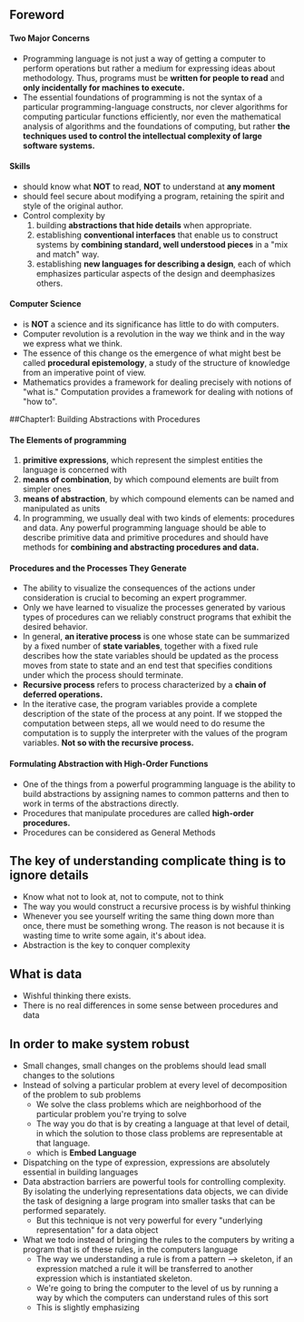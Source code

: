 ## Foreword
#### Two Major Concerns
* Programming language is not just a way of getting a computer to perform operations but rather a medium for expressing ideas about methodology. Thus, programs must be **written for people to read** and **only incidentally for machines to execute.**
* The essential foundations of programming is not the syntax of a particular programming-language constructs, nor clever algorithms for computing particular functions efficiently, nor even the mathematical analysis of algorithms and the foundations of computing, but rather **the techniques used to control the intellectual complexity of large software systems.**

#### Skills
* should know what **NOT** to read, **NOT** to understand at **any moment**
* should feel secure about modifying a program, retaining the spirit and style of the original author.
* Control complexity by
  1. building **abstractions that hide details** when appropriate.
  2. establishing **conventional interfaces** that enable us to construct systems by **combining standard, well understood pieces** in a "mix and match" way.
  3. establishing **new languages for describing a design**, each of which emphasizes particular aspects of the design and deemphasizes others.

#### Computer Science
* is **NOT** a science and its significance has little to do with computers.
* Computer revolution is a revolution in the way we think and in the way we express what we think.
* The essence of this change os the emergence of what might best be called **procedural epistemology**, a study of the structure of knowledge from an imperative point of view.
* Mathematics provides a framework for dealing precisely with notions of "what is." Computation provides a framework for dealing with notions of "how to".

##Chapter1: Building Abstractions with Procedures
#### The Elements of programming
1. **primitive expressions**, which represent the simplest entities the language is concerned with
2. **means of combination**, by which compound elements are built from simpler ones
3. **means of abstraction**, by which compound elements can be named and manipulated as units
4. In programming, we usually deal with two kinds of elements: procedures and data. Any powerful programming language should be able to describe primitive data and primitive procedures and should have methods for **combining and abstracting procedures and data.**

#### Procedures and the Processes They Generate
* The ability to visualize the consequences of the actions under consideration is crucial to becoming an expert programmer.
* Only we have learned to visualize the processes generated by various types of procedures can we reliably construct programs that exhibit the desired behavior.
* In general, **an iterative process** is one whose state can be summarized by a fixed number of **state variables**, together with a fixed rule describes how the state variables should be updated as the process moves from state to state and an end test that specifies conditions under which the process should terminate.
* **Recursive process** refers to process characterized by a **chain of deferred operations.**
* In the iterative case, the program variables provide a complete description of the state of the process at any point. If we stopped the computation between steps, all we would need to do resume the computation is to supply the interpreter with the values of the program variables. **Not so with the recursive process.**

#### Formulating Abstraction with High-Order Functions
* One of the things from a powerful programming language is the ability to build abstractions by assigning names to common patterns and then to work in terms of the abstractions directly.
* Procedures that manipulate procedures are called **high-order procedures.**
* Procedures can be considered as General Methods

## The key of understanding complicate thing is to ignore details
* Know what not to look at, not to compute, not to think
* The way you would construct a recursive process is by wishful thinking
* Whenever you see yourself writing the same thing down more than once, there must be something wrong. The reason is not because it is wasting time to write some again, it's about idea.
* Abstraction is the key to conquer complexity

## What is data
* Wishful thinking there exists.
* There is no real differences in some sense between procedures and data

## In order to make system robust
* Small changes, small changes on the problems should lead small changes to the solutions
* Instead of solving a particular problem at every level of decomposition of the problem to sub problems
  * We solve the class problems which are neighborhood of the particular problem you're trying to solve
  * The way you do that is by creating a language at that level of detail, in which the solution to those class problems are representable at that language.
  * which is **Embed Language**
* Dispatching on the type of expression, expressions are absolutely essential in building languages
* Data abstraction barriers are powerful tools for controlling complexity. By isolating the underlying representations data objects, we can divide the task of designing a large program into smaller tasks that can be performed separately.
  * But this technique is not very powerful for every "underlying representation" for a data object
* What we todo instead of bringing the rules to the computers by writing a program that is of these rules, in the computers language
  * The way we understanding a rule is from a pattern --> skeleton, if an expression matched a rule it will be transferred to another expression which is instantiated skeleton.
  * We're going to bring the computer to the level of us by running a way by which the computers can understand rules of this sort
  * This is slightly emphasizing
